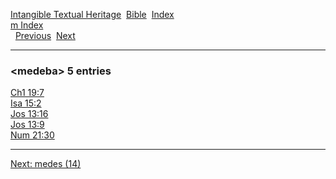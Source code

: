 [Intangible Textual Heritage](../../index)  [Bible](../index) 
[Index](index)   
[m Index](_m_)  
  [Previous](c07248)  [Next](c07250) 

------------------------------------------------------------------------

### &lt;medeba&gt; 5 entries

[Ch1 19:7](../kjv/ch1019.htm#007)  
[Isa 15:2](../kjv/isa015.htm#002)  
[Jos 13:16](../kjv/jos013.htm#016)  
[Jos 13:9](../kjv/jos013.htm#009)  
[Num 21:30](../kjv/num021.htm#030)  

------------------------------------------------------------------------

[Next: medes (14)](c07250)
